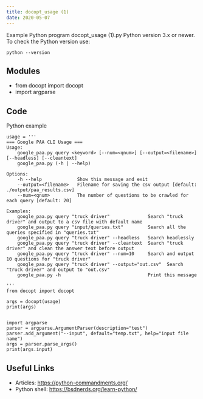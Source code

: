 ```yaml
---
title: docopt_usage (1)
date: 2020-05-07
---
```

Example Python program docopt_usage (1).py
Python version 3.x or newer.
To check the Python version use:

    python --version

## Modules

* from docopt import docopt
* import argparse

## Code

Python example

    usage = '''
    === Google PAA CLI Usage ===
    Usage:
        google_paa.py query <keyword> [--num=<qnum>] [--output=<filename>] [--headless] [--cleantext]
        google_paa.py (-h | --help)
    
    Options:
        -h --help             Show this message and exit
        --output=<filename>   Filename for saving the csv output [default: ./output/paa_results.csv]
        --num=<qnum>          The number of questions to be crawled for each query [default: 20]
        
    Examples:
        google_paa.py query "truck driver"              Search "truck driver" and output to a csv file with default name
        google_paa.py query "input/queries.txt"         Search all the queries specified in "queries.txt"
        google_paa.py query "truck driver" --headless   Search headlessly 
        google_paa.py query "truck driver" --cleantext  Search "truck driver" and clean the answer text before output 
        google_paa.py query "truck driver" --num=10     Search and output 10 questions for "truck driver"
        google_paa.py query "truck driver" --output="out.csv"  Search "truck driver" and output to "out.csv"
        google_paa.py -h                                Print this message
    
    '''
    from docopt import docopt
    
    args = docopt(usage)
    print(args)
    
    
    import argparse
    parser = argparse.ArgumentParser(description="test")
    parser.add_argument("--input", default="temp.txt", help="input file name")
    args = parser.parse_args()
    print(args.input)
    

## Useful Links

- Articles: https://python-commandments.org/
- Python shell: https://bsdnerds.org/learn-python/
